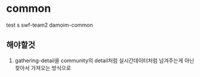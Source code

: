 # common

test s
swf-team2 damoim-common

## 해야할것
1. gathering-detail을 community의 detail처럼 실시간데이터처럼 넘겨주는게 아닌 찾아서 가져오는 방식으로




